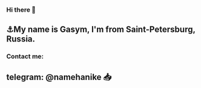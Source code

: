 ### Hi there 👋
## ⚓️My name is Gasym, I'm from Saint-Petersburg, Russia.

### Contact me: 
## telegram: @namehanike 📥
